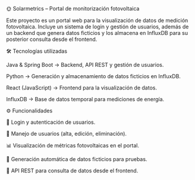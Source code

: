 🌞 Solarmetrics – Portal de monitorización fotovoltaica

Este proyecto es un portal web para la visualización de datos de medición fotovoltaica. Incluye un sistema de login y gestión de usuarios, además de un backend que genera datos ficticios y los almacena en InfluxDB para su posterior consulta desde el frontend.

🛠️ Tecnologías utilizadas

Java & Spring Boot → Backend, API REST y gestión de usuarios.

Python → Generación y almacenamiento de datos ficticios en InfluxDB.

React (JavaScript) → Frontend para la visualización de datos.

InfluxDB → Base de datos temporal para mediciones de energía.

⚙️ Funcionalidades

🔐 Login y autenticación de usuarios.

👤 Manejo de usuarios (alta, edición, eliminación).

📊 Visualización de métricas fotovoltaicas en el portal.

🔄 Generación automática de datos ficticios para pruebas.

📡 API REST para consulta de datos desde el frontend.
